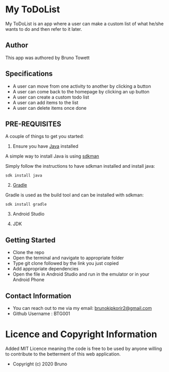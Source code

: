 # My ToDoList
My ToDoList is an app where a user can make a custom list of what he/she wants to do and then refer to it later.

## Author

This app was authored by Bruno Towett

## Specifications

* A user can move from one activity to another by clicking a button
* A user can come back to the homepage by clicking an up button
* A user can create a custom todo list
* A user can add items to the list
* A user can delete items once done

## PRE-REQUISITES

A couple of things to get you started:
  1. Ensure you have [Java](https://java.com/en/download/) installed
  
A simple way to install Java is using [sdkman](https://sdkman.io/)

Simply follow the instructions to have sdkman installed and install java:

 ```sdk install java```
 
  2. [Gradle](https://gradle.org/)

Gradle is used as the build tool and can be installed with sdkman:

`sdk install gradle`

  3. Android Studio
  
  4. JDK

## Getting Started

* Clone the repo
* Open the terminal and navigate to appropriate folder
* Type git clone followed by the link you just copied
* Add appropriate dependencies
* Open the file in Android Studio and run in the emulator or in your Android Phone

## Contact Information

* You can reach out to me via my email: brunokipkorir2@gmail.com
* Github Username : BTG001

# Licence and Copyright Information

Added MIT Licence meaning the code is free to be used by anyone willing to contribute to the betterment of this web application.

  * Copyright (c) 2020 Bruno
